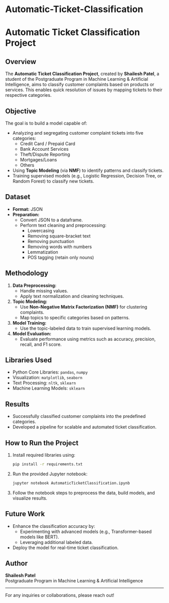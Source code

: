 # Automatic-Ticket-Classification
# Automatic Ticket Classification Project

## Overview
The **Automatic Ticket Classification Project**, created by **Shailesh Patel**, a student of the Postgraduate Program in Machine Learning & Artificial Intelligence, aims to classify customer complaints based on products or services. This enables quick resolution of issues by mapping tickets to their respective categories.

## Objective
The goal is to build a model capable of:
- Analyzing and segregating customer complaint tickets into five categories:
  - Credit Card / Prepaid Card
  - Bank Account Services
  - Theft/Dispute Reporting
  - Mortgages/Loans
  - Others
- Using **Topic Modeling** (via **NMF**) to identify patterns and classify tickets.
- Training supervised models (e.g., Logistic Regression, Decision Tree, or Random Forest) to classify new tickets.

## Dataset
- **Format:** JSON
- **Preparation:**
  - Convert JSON to a dataframe.
  - Perform text cleaning and preprocessing:
    - Lowercasing
    - Removing square-bracket text
    - Removing punctuation
    - Removing words with numbers
    - Lemmatization
    - POS tagging (retain only nouns)

## Methodology
1. **Data Preprocessing:**
   - Handle missing values.
   - Apply text normalization and cleaning techniques.
2. **Topic Modeling:**
   - Use **Non-Negative Matrix Factorization (NMF)** for clustering complaints.
   - Map topics to specific categories based on patterns.
3. **Model Training:**
   - Use the topic-labeled data to train supervised learning models.
4. **Model Evaluation:**
   - Evaluate performance using metrics such as accuracy, precision, recall, and F1 score.

## Libraries Used
- Python Core Libraries: `pandas`, `numpy`
- Visualization: `matplotlib`, `seaborn`
- Text Processing: `nltk`, `sklearn`
- Machine Learning Models: `sklearn`

## Results
- Successfully classified customer complaints into the predefined categories.
- Developed a pipeline for scalable and automated ticket classification.

## How to Run the Project
1. Install required libraries using:
   ```bash
   pip install -r requirements.txt
   ```
2. Run the provided Jupyter notebook:
   ```bash
   jupyter notebook AutomaticTicketClassification.ipynb
   ```
3. Follow the notebook steps to preprocess the data, build models, and visualize results.

## Future Work
- Enhance the classification accuracy by:
  - Experimenting with advanced models (e.g., Transformer-based models like BERT).
  - Leveraging additional labeled data.
- Deploy the model for real-time ticket classification.

## Author
**Shailesh Patel**  
Postgraduate Program in Machine Learning & Artificial Intelligence  

---
For any inquiries or collaborations, please reach out!
